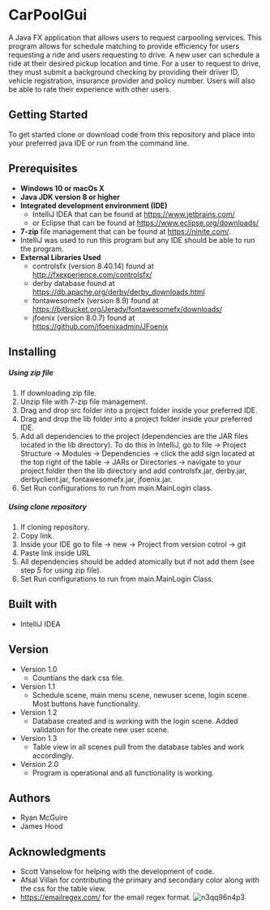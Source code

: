 # CarPoolGui

A Java FX application that allows users to request carpooling services. This program allows for schedule matching to provide efficiency for users requesting a ride and users requesting to drive. A new user can schedule a ride at their desired pickup location and time. For a user to request to drive, they must submit a background checking by providing their driver ID, vehicle registration, insurance provider and policy number. Users will also be able to rate their experience with other users.


## Getting Started

To get started clone or download code from this repository and place into your 
preferred java IDE or run from the command line.

## Prerequisites

* **Windows 10 or macOs X**
* **Java JDK version 8 or higher**
* **Integrated development environment (IDE)** 
  * IntelliJ IDEA that can be found at https://www.jetbrains.com/
  * or Eclipse that can be found at https://www.eclipse.org/downloads/
* **7-zip** file management that can be found at https://ninite.com/.
* IntelliJ was used to run this program but any IDE should be able to run the program.
* **External Libraries Used**
  * controlsfx (version 8.40.14) found at http://fxexperience.com/controlsfx/
  * derby database found at https://db.apache.org/derby/derby_downloads.html
  * fontawesomefx (version 8.9) found at https://bitbucket.org/Jerady/fontawesomefx/downloads/
  * jfoenix (version 8.0.7) found at https://github.com/jfoenixadmin/JFoenix

## Installing

##### Using zip file
1. If downloading zip file.
2. Unzip file with 7-zip file management.
3. Drag and drop src folder into a project folder inside your preferred IDE.
4. Drag and drop the lib folder into a project folder inside your preferred IDE.
5. Add all dependencies to the project (dependencies are the JAR files located in the lib directory). To do this in IntelliJ, go to file -> Project Structure -> Modules -> Dependencies -> click the add sign located at the top right of the table -> JARs or Directories -> navigate to your project folder then the lib directory and add controlsfx.jar, derby.jar, derbyclient.jar, fontawesomefx.jar, jfoenix.jar.
6. Set Run configurations to run from main.MainLogin class.

##### Using clone repository
1. If cloning repository.
2. Copy link.
3. Inside your IDE go to file -> new -> Project from version cotrol -> git
4. Paste link inside URL
5. All dependencies should be added atomically but if not add them (see step 5 for using zip file).
6. Set Run configurations to run from main.MainLogin Class.

## Built with
* IntelliJ IDEA

## Version
* Version 1.0
  * Countians the dark css file.
* Version 1.1
  * Schedule scene, main menu scene, newuser scene, login scene. Most buttons have functionality.
* Version 1.2
  * Database created and is working with the login scene. Added validation for the create new user scene.
* Version 1.3
  * Table view in all scenes pull from the database tables and work accordingly.
* Version 2.0
  * Program is operational and all functionality is working.

## Authors
* Ryan McGuire
* James Hood

## Acknowledgments
* Scott Vanselow for helping with the development of code.
* Afsal Villan for contributing the primary and secondary color along with the css for the table view.
* https://emailregex.com/ for the email regex format.
![n3qq96n4p3](https://user-images.githubusercontent.com/35510316/49182341-0735ae00-f328-11e8-8641-5594cef6ada3.gif)
